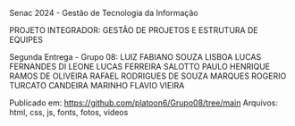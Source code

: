 Senac 2024 - Gestão de Tecnologia da Informação

PROJETO INTEGRADOR: GESTÃO DE PROJETOS E ESTRUTURA DE EQUIPES

Segunda Entrega - Grupo 08:
LUIZ FABIANO SOUZA LISBOA
LUCAS FERNANDES DI LEONE
LUCAS FERREIRA SALOTTO
PAULO HENRIQUE RAMOS DE OLIVEIRA
RAFAEL RODRIGUES DE SOUZA MARQUES
ROGERIO TURCATO CANDEIRA MARINHO
FLAVIO VIEIRA

Publicado em: 
https://github.com/platoon6/Grupo08/tree/main
Arquivos: html, css, js, fonts, fotos, videos
